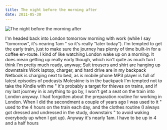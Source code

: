 ```yaml
---
title: The night before the morning after
date: 2011-05-30
---
```


![The night before the morning after](https://source.unsplash.com/Pll7AP6NFpY/1600x900)

I'm headed back into London tomorrow morning with work (while I say "tomorrow", it's nearing 1am " so it's really "later today"). I'm tempted to get the early train, just to make sure the journey has plenty of time built-in for a coffee en-route. I kind of like watching London wake up on a morning. It does mean getting up really early though, which isn't quite as much fun I think I'm pretty much ready, anyway; Suit trousers and shirt are hanging up downstairs Work laptop, charger, and hard drive are in my backpack Netbook is charging next to bed, as is mobile phone MP3 player is full of latest episodes of podcasts Moleskine is in the backpack I'm tempted not to take the Kindle with me " it's probably a target for thieves on trains, and if my last journey in is anything to go by, I won't get a seat on the train into London anyway. I had forgotten about the preparation routine for working in London. When I did the secondment a couple of years ago I was used to it " used to the 4 hours on the train each day, and the clothes routine (I always got dressed and undressed in the study, downstairs " to avoid waking everybody up when I got up). Anyway it's nearly 1am. I have to be up in 4 and a half hours